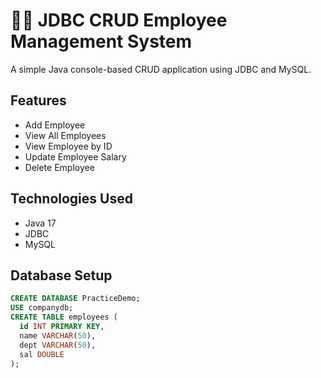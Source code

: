 # 🧑‍💼 JDBC CRUD Employee Management System

A simple Java console-based CRUD application using JDBC and MySQL.

## Features
- Add Employee
- View All Employees
- View Employee by ID
- Update Employee Salary
- Delete Employee

## Technologies Used
- Java 17
- JDBC
- MySQL

## Database Setup
```sql
CREATE DATABASE PracticeDemo;
USE companydb;
CREATE TABLE employees (
  id INT PRIMARY KEY,
  name VARCHAR(50),
  dept VARCHAR(50),
  sal DOUBLE
);

